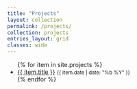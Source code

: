 ```yaml
---
title: "Projects"
layout: collection
permalink: /projects/
collection: projects
entries_layout: grid
classes: wide
---
```


<ul class="collection-list">
  {% for item in site.projects %}
    <li>
      <a href="{{ item.url }}">{{ item.title }}</a>
      <small>{{ item.date | date: "%b %Y" }}</small>
    </li>
  {% endfor %}
</ul>